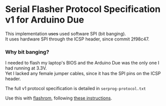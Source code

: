 # Serial Flasher Protocol Specification v1 for Arduino Due
This implementation ~~uses~~ used software SPI (bit banging).  
It uses hardware SPI through the ICSP header, since commit 2f98c47.

### Why bit banging?
I needed to flash my laptop's BIOS and the Arduino Due was the only one I had running at 3.3V.  
Yet I lacked any female jumper cables, since it has the SPI pins on the ICSP header.

The full v1 protocol specification is detailed in `serprog-protocol.txt`

Use this with [flashrom](https://www.flashrom.org/Downloads), following [these instructions](https://www.flashrom.org/Serprog/Arduino_flasher#Running_flashrom).
